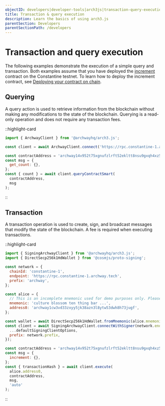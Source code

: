 ```yaml
---
objectID: developers|developer-tools|arch3js|transaction-query-execution
title: Transaction & query execution
description: Learn the basics of using arch3.js
parentSection: Developers
parentSectionPath: /developers
---
```


# Transaction and query execution

The following examples demonstrate the execution of a simple query and transaction. Both examples assume that you have deployed the <a href="https://github.com/archway-network/archway-templates/tree/f5860a7/increment" target="_blank">increment</a> contract on the Constantine testnet. To learn how to deploy the increment contract, see [Deploying your contract on chain](/developers/guides/my-first-dapp/deploy).

## Querying

A query action is used to retrieve information from the blockchain without making any modifications to the state of the blockchain. Querying is a read-only operation and does not require any transaction fees.

::highlight-card

```js
import { ArchwayClient } from '@archwayhq/arch3.js';

const client = await ArchwayClient.connect('https://rpc.constantine-1.archway.tech');

const contractAddress = 'archway14v952t75xgnufzlrft52ekltt8nsu9gxqh4xz55qfm6wqslc0spqspc5lm';
const msg = {
  get_count: {},
};
const { count } = await client.queryContractSmart(
  contractAddress,
  msg
);
``` 

::

## Transaction

A transaction operation is used to create, sign, and broadcast messages that modify the state of the blockchain. A fee is required when executing transactions.

::highlight-card

```js
import { SigningArchwayClient } from '@archwayhq/arch3.js';
import { DirectSecp256k1HdWallet } from '@cosmjs/proto-signing';

const network = {
  chainId: 'constantine-1',
  endpoint: 'https://rpc.constantine-1.archway.tech',
  prefix: 'archway',
};

const alice = {
  // This is an incomplete mnemonic used for demo purposes only. Please, never hard code your seed phrases.
  mnemonic: 'culture blossom ten thing bar ...',
  address0: 'archway1cw3vd33zxyy5jk38azn3l8ytw53dwh8h73jugf',
};

const wallet = await DirectSecp256k1HdWallet.fromMnemonic(alice.mnemonic, { prefix: network.prefix });
const client = await SigningArchwayClient.connectWithSigner(network.endpoint, wallet, {
  ...defaultSigningClientOptions,
  prefix: network.prefix,
});

const contractAddress = 'archway14v952t75xgnufzlrft52ekltt8nsu9gxqh4xz55qfm6wqslc0spqspc5lm';
const msg = {
  increment: {},
};
const { transactionHash } = await client.execute(
  alice.address0,
  contractAddress,
  msg,
  'auto'
);
``` 

::
